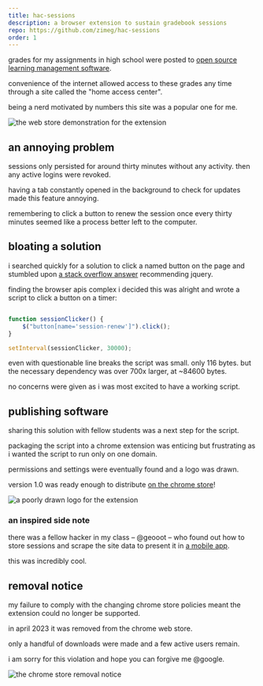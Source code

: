 ```yaml
---
title: hac-sessions
description: a browser extension to sustain gradebook sessions
repo: https://github.com/zimeg/hac-sessions
order: 1
---
```


grades for my assignments in high school were posted to [open source learning
management software][moodle].

convenience of the internet allowed access to these grades any time through a
site called the "home access center".

being a nerd motivated by numbers this site was a popular one for me.

![the web store demonstration for the extension](/code/hac-sessions/store.png "design is my passion")

## an annoying problem

sessions only persisted for around thirty minutes without any activity. then any
active logins were revoked.

having a tab constantly opened in the background to check for updates made this
feature annoying.

remembering to click a button to renew the session once every thirty minutes
seemed like a process better left to the computer.

## bloating a solution

i searched quickly for a solution to click a named button on the page and
stumbled upon [a stack overflow answer][stackoverflow] recommending jquery.

finding the browser apis complex i decided this was alright and wrote a script
to click a button on a timer:

```js

function sessionClicker() {
	$("button[name='session-renew']").click();
}

setInterval(sessionClicker, 30000);
```

even with questionable line breaks the script was small. only 116 bytes. but the
necessary dependency was over 700x larger, at ~84600 bytes.

no concerns were given as i was most excited to have a working script.

## publishing software

sharing this solution with fellow students was a next step for the script.

packaging the script into a chrome extension was enticing but frustrating as i
wanted the script to run only on one domain.

permissions and settings were eventually found and a logo was drawn.

version 1.0 was ready enough to distribute [on the chrome store][webstore]!

![a poorly drawn logo for the extension](/code/hac-sessions/logo.png "digital software made by hand")

### an inspired side note

there was a fellow hacker in my class – @geooot – who found out how to store
sessions and scrape the site data to present it in [a mobile app][graded].

this was incredibly cool.

## removal notice

my failure to comply with the changing chrome store policies meant the extension
could no longer be supported.

in april 2023 it was removed from the chrome web store.

only a handful of downloads were made and a few active users remain.

i am sorry for this violation and hope you can forgive me @google.

![the chrome store removal notice](/code/hac-sessions/removal.png "a regretful removal")

[graded]: https://geooot.com/graded/
[moodle]: https://moodle.com
[stackoverflow]: https://stackoverflow.com/a/9696633
[webstore]: https://chromewebstore.google.com/detail/adbgiopemndfofbajinlgmibolgcfcga
